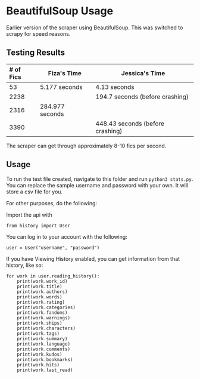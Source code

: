 # BeautifulSoup Usage
Earlier version of the scraper using BeautifulSoup. This was switched to scrapy for speed reasons.

## Testing Results
| # of Fics           | Fiza's Time     | Jessica's Time                  |
|:--------------------| ----------------| ------------------------------- |
| 53                  | 5.177 seconds   | 4.13 seconds                    |
| 2238                |                 | 194.7 seconds (before crashing) |
| 2316                | 284.977 seconds |                                 |
| 3390                |                 | 448.43 seconds (before crashing)|

The scraper can get through approximately 8-10 fics per second.

## Usage

To run the test file created, navigate to this folder and run `python3 stats.py`. You can replace the sample username and password with your own. It will store a csv file for you.

For other purposes, do the following:

Import the api with

`from history import User`

You can log in to your account with the following:

`user = User("username", "password")`

If you have Viewing History enabled, you can get information from that history, like so:

```
for work in user.reading_history():
    print(work.work_id)
    print(work.title)
    print(work.authors)
    print(work.words)
    print(work.rating)
    print(work.categories)
    print(work.fandoms)
    print(work.warnings)
    print(work.ships)
    print(work.characters)
    print(work.tags)
    print(work.summary)
    print(work.language)
    print(work.comments)
    print(work.kudos)
    print(work.bookmarks)
    print(work.hits)
    print(work.last_read)

```
